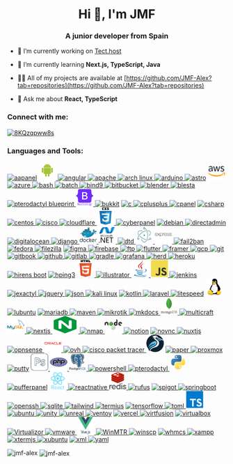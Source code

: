 <h1 align="center">Hi 👋, I'm JMF</h1>
<h3 align="center">A junior developer from Spain</h3>

- 🔭 I’m currently working on [Tect.host](https://tect.host)

- 🌱 I’m currently learning **Next.js, TypeScript, Java**

- 👨‍💻 All of my projects are available at [https://github.com/JMF-Alex?tab=repositories](https://github.com/JMF-Alex?tab=repositories)

- 💬 Ask me about **React, TypeScript**

<h3 align="left">Connect with me:</h3>
<p align="left">
<a href="https://discord.gg/8KQzqpww8s" target="blank"><img align="center" src="https://raw.githubusercontent.com/rahuldkjain/github-profile-readme-generator/master/src/images/icons/Social/discord.svg" alt="8KQzqpww8s" height="30" width="40" /></a>
</p>

<h3 align="left">Languages and Tools:</h3>
<p align="left">
    <a href="https://www.aapanel.com/" target="_blank" rel="noreferrer"><img src="https://upload.wikimedia.org/wikipedia/commons/a/ad/AaPanel_Logo.png" alt="aapanel" width="40" height="40"/></a>
    <a href="https://developer.android.com" target="_blank" rel="noreferrer"> <img src="https://raw.githubusercontent.com/devicons/devicon/master/icons/android/android-original-wordmark.svg" alt="android" width="40" height="40" /> </a>
    <a href="https://angular.io" target="_blank" rel="noreferrer"> <img src="https://angular.io/assets/images/logos/angular/angular.svg" alt="angular" width="40" height="40" /> </a>
    <a href="https://httpd.apache.org/" target="_blank" rel="noreferrer"> <img src="https://upload.wikimedia.org/wikipedia/commons/thumb/1/10/Apache_HTTP_server_logo_%282019-present%29.svg/480px-Apache_HTTP_server_logo_%282019-present%29.svg.png" alt="apache" width="100" height="40" /> </a>
    <a href="https://archlinux.org/" target="_blank" rel="noreferrer"> <img src="https://upload.wikimedia.org/wikipedia/commons/1/13/Arch_Linux_%22Crystal%22_icon.svg" alt="arch linux" width="40" height="40" /> </a>
    <a href="https://www.arduino.cc/" target="_blank" rel="noreferrer"> <img src="https://cdn.worldvectorlogo.com/logos/arduino-1.svg" alt="arduino" width="40" height="40" /> </a>
    <a href="https://astro.build/" target="_blank" rel="noreferrer"><img src="https://astro.build/assets/press/astro-logo-dark.svg" alt="astro" width="80" height="40"/></a>
    <a href="https://aws.amazon.com" target="_blank" rel="noreferrer"> <img src="https://raw.githubusercontent.com/devicons/devicon/master/icons/amazonwebservices/amazonwebservices-original-wordmark.svg" alt="aws" width="40" height="40" /> </a>
    <a href="https://azure.microsoft.com/en-in/" target="_blank" rel="noreferrer"> <img src="https://www.vectorlogo.zone/logos/microsoft_azure/microsoft_azure-icon.svg" alt="azure" width="40" height="40" /> </a>
    <a href="https://www.gnu.org/software/bash/" target="_blank" rel="noreferrer"> <img src="https://www.vectorlogo.zone/logos/gnu_bash/gnu_bash-icon.svg" alt="bash" width="40" height="40" /> </a>
    <a href="https://learn.microsoft.com/en-us/windows-server/administration/windows-commands/windows-commands" target="_blank" rel="noreferrer"> <img src="https://cdn-icons-png.flaticon.com/512/28/28788.png" alt="batch" width="40" height="40" /> </a>
    <a href="https://www.isc.org/bind/" target="_blank" rel="noreferrer"> <img src="https://www.isc.org/images/Bind_9_ISC_Blue_320x320.png" alt="bind9" width="60" height="40" /> </a>
    <a href="https://bitbucket.org/" target="_blank" rel="noreferrer"> <img src="https://upload.wikimedia.org/wikipedia/commons/0/0e/Bitbucket-blue-logomark-only.svg" alt="bitbucket" width="40" height="40" /> </a>
    <a href="https://www.blender.org/" target="_blank" rel="noreferrer"> <img src="https://download.blender.org/branding/community/blender_community_badge_white.svg" alt="blender" width="40" height="40" /> </a>
    <a href="https://www.blesta.com/" target="_blank" rel="noreferrer"> <img src="https://www.blesta.com/img/blesta/branding/blesta-logo-color.svg" alt="blesta" width="80" height="40" /> </a>
    <a href="https://github.com/pterodactyl/blueprint" target="_blank" rel="noreferrer"> <img src="https://pterodactylmarket.com/images/users/8658.webp" alt="pterodactyl blueprint" width="40" height="40" /> </a>
    <a href="https://getbootstrap.com" target="_blank" rel="noreferrer"> <img src="https://raw.githubusercontent.com/devicons/devicon/master/icons/bootstrap/bootstrap-plain-wordmark.svg" alt="bootstrap" width="40" height="40" /> </a>
    <a href="https://bukkit.org/" target="_blank" rel="noreferrer"><img src="https://i.imgur.com/igYbvzR.png" alt="bukkit" width="40" height="40"/></a>
    <a href="https://en.wikipedia.org/wiki/C_(programming_language)" target="_blank" rel="noreferrer"> <img src="https://upload.wikimedia.org/wikipedia/commons/1/18/C_Programming_Language.svg" alt="c" width="40" height="40" /> </a>
    <a href="https://isocpp.org/" target="_blank" rel="noreferrer"> <img src="https://upload.wikimedia.org/wikipedia/commons/1/18/ISO_C%2B%2B_Logo.svg" alt="cplusplus" width="40" height="40" /> </a>
    <a href="https://cpanel.net/" target="_blank" rel="noreferrer"><img src="https://upload.wikimedia.org/wikipedia/commons/c/c2/CPanel_logo.svg" alt="cpanel" width="80" height="40"/></a>
    <a href="https://learn.microsoft.com/dotnet/csharp/" target="_blank" rel="noreferrer"> <img src="https://upload.wikimedia.org/wikipedia/commons/b/bd/Logo_C_sharp.svg" alt="csharp" width="40" height="40" /> </a>
    <a href="https://www.centos.org/" target="_blank" rel="noreferrer"> <img src="https://upload.wikimedia.org/wikipedia/commons/b/bf/Centos-logo-light.svg" alt="centos" width="80" height="40" /> </a>
    <a href="https://www.cisco.com/" target="_blank" rel="noreferrer"> <img src="https://www.vectorlogo.zone/logos/cisco/cisco-ar21.svg" alt="cisco" width="80" height="40" /> </a>
    <a href="https://www.cloudflare.com/" target="_blank" rel="noreferrer"> <img src="https://www.vectorlogo.zone/logos/cloudflare/cloudflare-icon.svg" alt="cloudflare" width="40" height="40" /> </a>
    <a href="https://www.w3schools.com/css/" target="_blank" rel="noreferrer"> <img src="https://raw.githubusercontent.com/devicons/devicon/master/icons/css3/css3-original-wordmark.svg" alt="css3" width="40" height="40" /> </a>
    <a href="https://cyberpanel.net/" target="_blank" rel="noreferrer"><img src="https://cyberpanel.net/wp-content/uploads/2024/01/logo.svg" alt="cyberpanel" width="80" height="40"/></a>
    <a href="https://www.debian.org/" target="_blank" rel="noreferrer"> <img src="https://upload.wikimedia.org/wikipedia/commons/4/4a/Debian-OpenLogo.svg" alt="debian" width="40" height="40" /> </a>
    <a href="https://www.directadmin.com/" target="_blank" rel="noreferrer"><img src="https://www.directadmin.com/img/logo/logo_directadmin.svg" alt="directadmin" width="80" height="40"/></a>
    <a href="https://www.digitalocean.com/" target="_blank" rel="noreferrer"> <img src="https://upload.wikimedia.org/wikipedia/commons/f/ff/DigitalOcean_logo.svg" alt="digitalocean" width="40" height="40" /> </a>
    <a href="https://www.djangoproject.com/" target="_blank" rel="noreferrer"> <img src="https://cdn.worldvectorlogo.com/logos/django.svg" alt="django" width="40" height="40" /> </a>
    <a href="https://www.docker.com/" target="_blank" rel="noreferrer"> <img src="https://raw.githubusercontent.com/devicons/devicon/master/icons/docker/docker-original-wordmark.svg" alt="docker" width="40" height="40" /> </a>
    <a href="https://dotnet.microsoft.com/" target="_blank" rel="noreferrer"> <img src="https://raw.githubusercontent.com/devicons/devicon/master/icons/dot-net/dot-net-original-wordmark.svg" alt="dotnet" width="40" height="40" /> </a>
    <a href="https://www.w3.org/TR/xml/#sec-prolog-dtd" target="_blank" rel="noreferrer"> <img src="https://www.svgrepo.com/show/173230/dtd-file-format-symbol.svg" alt="dtd" width="40" height="40" /> </a>
    <a href="https://www.electronjs.org" target="_blank" rel="noreferrer"> <img src="https://raw.githubusercontent.com/devicons/devicon/master/icons/electron/electron-original.svg" alt="electron" width="40" height="40" /> </a>
    <a href="https://expressjs.com" target="_blank" rel="noreferrer"> <img src="https://raw.githubusercontent.com/devicons/devicon/master/icons/express/express-original-wordmark.svg" alt="express" width="40" height="40" /> </a>
    <a href="https://www.fail2ban.org/" target="_blank" rel="noreferrer"> <img src="https://upload.wikimedia.org/wikipedia/commons/d/db/Fail2ban_logo.png" alt="fail2ban" width="40" height="40" /> </a>
    <a href="https://fedoraproject.org/" target="_blank" rel="noreferrer"> <img src="https://upload.wikimedia.org/wikipedia/commons/3/3f/Fedora_logo.svg" alt="fedora" width="40" height="40" /> </a>
    <a href="https://filezilla-project.org/" target="_blank" rel="noreferrer"><img src="https://upload.wikimedia.org/wikipedia/commons/0/01/FileZilla_logo.svg" alt="filezilla" width="40" height="40"/></a>
    <a href="https://www.figma.com/" target="_blank" rel="noreferrer"> <img src="https://www.vectorlogo.zone/logos/figma/figma-icon.svg" alt="figma" width="40" height="40" /> </a>
    <a href="https://firebase.google.com/" target="_blank" rel="noreferrer"> <img src="https://www.vectorlogo.zone/logos/firebase/firebase-icon.svg" alt="firebase" width="40" height="40" /> </a>
    <a href="https://en.wikipedia.org/wiki/File_Transfer_Protocol" target="_blank" rel="noreferrer"> <img src="https://www.svgrepo.com/show/49250/ftp-upload.svg" alt="ftp" width="40" height="40" /> </a>
    <a href="https://flutter.dev" target="_blank" rel="noreferrer"> <img src="https://www.vectorlogo.zone/logos/flutterio/flutterio-icon.svg" alt="flutter" width="40" height="40" /> </a>
    <a href="https://www.framer.com/" target="_blank" rel="noreferrer"> <img src="https://www.vectorlogo.zone/logos/framer/framer-icon.svg" alt="framer" width="40" height="40" /> </a>
    <a href="https://cloud.google.com" target="_blank" rel="noreferrer"> <img src="https://www.vectorlogo.zone/logos/google_cloud/google_cloud-icon.svg" alt="gcp" width="40" height="40" /> </a>
    <a href="https://git-scm.com/" target="_blank" rel="noreferrer"> <img src="https://www.vectorlogo.zone/logos/git-scm/git-scm-icon.svg" alt="git" width="40" height="40" /> </a>
    <a href="https://www.gitbook.com/" target="_blank" rel="noreferrer"> <img src="https://images.icon-icons.com/2699/PNG/512/gitbook_logo_icon_169117.png" alt="gitbook" width="80" height="40" /> </a>
    <a href="https://github.com/" target="_blank" rel="noreferrer"> <img src="https://upload.wikimedia.org/wikipedia/commons/9/91/Octicons-mark-github.svg" alt="github" width="40" height="40" /> </a>
    <a href="https://about.gitlab.com/" target="_blank" rel="noreferrer"> <img src="https://upload.wikimedia.org/wikipedia/commons/e/e1/GitLab_logo.svg" alt="gitlab" width="80" height="40" /> </a>
    <a href="https://gradle.org/" target="_blank" rel="noreferrer"> <img src="https://upload.wikimedia.org/wikipedia/commons/thumb/6/6b/Gradle_logo.svg/2560px-Gradle_logo.svg.png" alt="gradle" width="80" height="40" /> </a>
    <a href="https://grafana.com" target="_blank" rel="noreferrer"> <img src="https://www.vectorlogo.zone/logos/grafana/grafana-icon.svg" alt="grafana" width="40" height="40" /> </a>
    <a href="https://herd.laravel.com/" target="_blank" rel="noreferrer"> <img src="https://packagestore.com/wp-content/uploads/2023/08/441591FB5443EE7E094E2DB45C045594.png" alt="herd" width="40" height="40" /> </a>
    <a href="https://heroku.com" target="_blank" rel="noreferrer"> <img src="https://www.vectorlogo.zone/logos/heroku/heroku-icon.svg" alt="heroku" width="40" height="40" /> </a>
    <a href="https://www.hirensbootcd.org/" target="_blank" rel="noreferrer"><img src="https://www.hirensbootcd.org/favicon.ico" alt="hirens boot" width="40" height="40"/></a>
    <a href="https://tools.kali.org/information-gathering/hping3" target="_blank" rel="noreferrer"><img src="https://www.kali.org/tools/hping3/images/hping3-logo.svg" alt="hping3" width="40" height="40"/></a>
    <a href="https://www.w3.org/html/" target="_blank" rel="noreferrer"> <img src="https://raw.githubusercontent.com/devicons/devicon/master/icons/html5/html5-original-wordmark.svg" alt="html5" width="40" height="40" /> </a>
    <a href="https://www.adobe.com/in/products/illustrator.html" target="_blank" rel="noreferrer"> <img src="https://www.vectorlogo.zone/logos/adobe_illustrator/adobe_illustrator-icon.svg" alt="illustrator" width="40" height="40" /> </a>
    <a href="https://www.java.com" target="_blank" rel="noreferrer"> <img src="https://raw.githubusercontent.com/devicons/devicon/master/icons/java/java-original.svg" alt="java" width="40" height="40" /> </a>
    <a href="https://developer.mozilla.org/en-US/docs/Web/JavaScript" target="_blank" rel="noreferrer"> <img src="https://raw.githubusercontent.com/devicons/devicon/master/icons/javascript/javascript-original.svg" alt="javascript" width="40" height="40" /> </a>
    <a href="https://www.jenkins.io" target="_blank" rel="noreferrer"> <img src="https://www.vectorlogo.zone/logos/jenkins/jenkins-icon.svg" alt="jenkins" width="40" height="40" /> </a>
    <a href="https://jexactyl.com/" target="_blank" rel="noreferrer"> <img src="https://www.jexactyl.com/_nuxt/img/logo.8b07b51.jpg" alt="jexactyl" width="40" height="40" /> </a>
    <a href="https://jquery.com/" target="_blank" rel="noreferrer"> <img src="https://cdn.iconscout.com/icon/free/png-256/free-jquery-icon-svg-download-png-1175155.png" alt="jquery" width="40" height="40" /> </a>
    <a href="https://www.json.org/json-en.html" target="_blank" rel="noreferrer"> <img src="https://cdn-icons-png.flaticon.com/512/136/136525.png" alt="json" width="40" height="40" /> </a>
    <a href="https://www.kali.org/" target="_blank" rel="noreferrer"><img src="https://upload.wikimedia.org/wikipedia/commons/2/2b/Kali-dragon-icon.svg" alt="kali linux" width="40" height="40"/></a>
    <a href="https://kotlinlang.org" target="_blank" rel="noreferrer"> <img src="https://www.vectorlogo.zone/logos/kotlinlang/kotlinlang-icon.svg" alt="kotlin" width="40" height="40" /> </a>
    <a href="https://laravel.com/" target="_blank" rel="noreferrer"> <img src="https://upload.wikimedia.org/wikipedia/commons/9/9a/Laravel.svg" alt="laravel" width="40" height="40" /> </a>
    <a href="https://www.litespeedtech.com/" target="_blank" rel="noreferrer"><img src="https://www.litespeedtech.com/images/logos/litespeed/litespeed-logo-square.svg" alt="litespeed" width="40" height="40"/></a>
    <a href="https://www.linux.org/" target="_blank" rel="noreferrer"> <img src="https://raw.githubusercontent.com/devicons/devicon/master/icons/linux/linux-original.svg" alt="linux" width="40" height="40" /> </a>
    <a href="https://lubuntu.me/" target="_blank" rel="noreferrer"><img src="https://upload.wikimedia.org/wikipedia/commons/3/3a/Lubuntu_logo_only.svg" alt="lubuntu" width="40" height="40"/></a>
    <a href="https://mariadb.org/" target="_blank" rel="noreferrer"> <img src="https://www.vectorlogo.zone/logos/mariadb/mariadb-icon.svg" alt="mariadb" width="40" height="40" /> </a>
    <a href="https://maven.apache.org/" target="_blank" rel="noreferrer"> <img src="https://upload.wikimedia.org/wikipedia/commons/thumb/5/52/Apache_Maven_logo.svg/640px-Apache_Maven_logo.svg.png" alt="maven" width="80" height="40" /> </a>
    <a href="https://mikrotik.com/" target="_blank" rel="noreferrer"> <img src="https://upload.wikimedia.org/wikipedia/commons/3/37/MikroTik_logo.svg" alt="mikrotik" width="80" height="40" /> </a>
    <a href="https://www.mkdocs.org/" target="_blank" rel="noreferrer"> <img src="https://upload.wikimedia.org/wikipedia/commons/d/dd/MkDocs_Logo.png" alt="mkdocs" width="40" height="40" /> </a>
    <a href="https://www.mongodb.com/" target="_blank" rel="noreferrer"> <img src="https://raw.githubusercontent.com/devicons/devicon/master/icons/mongodb/mongodb-original-wordmark.svg" alt="mongodb" width="40" height="40" /> </a>
    <a href="https://www.multicraft.org/" target="_blank" rel="noreferrer"> <img src="https://www.multicraft.org/img/multicraft.png" alt="multicraft" width="40" height="40" /> </a>
    <a href="https://www.mysql.com/" target="_blank" rel="noreferrer"> <img src="https://raw.githubusercontent.com/devicons/devicon/master/icons/mysql/mysql-original-wordmark.svg" alt="mysql" width="40" height="40" /> </a>
    <a href="https://nextjs.org/" target="_blank" rel="noreferrer"> <img src="https://cdn.worldvectorlogo.com/logos/nextjs-2.svg" alt="nextjs" width="40" height="40" /> </a>
    <a href="https://www.nginx.com" target="_blank" rel="noreferrer"> <img src="https://raw.githubusercontent.com/devicons/devicon/master/icons/nginx/nginx-original.svg" alt="nginx" width="60" height="40" /> </a>
    <a href="https://nmap.org/" target="_blank" rel="noreferrer"> <img src="https://nmap.org/images/sitelogo-nmap.svg" alt="nmap" width="40" height="40" /> </a>
    <a href="https://nodejs.org" target="_blank" rel="noreferrer"> <img src="https://raw.githubusercontent.com/devicons/devicon/master/icons/nodejs/nodejs-original-wordmark.svg" alt="nodejs" width="40" height="40" /> </a>
    <a href="https://www.notion.so/" target="_blank" rel="noreferrer"><img src="https://upload.wikimedia.org/wikipedia/commons/e/e9/Notion-logo.svg" alt="notion" width="40" height="40"/></a>
    <a href="https://novnc.com/info.html" target="_blank" rel="noreferrer"> <img src="https://avatars.githubusercontent.com/u/24572588?v=4" alt="novnc" width="40" height="40" /> </a>
    <a href="https://nuxtjs.org/" target="_blank" rel="noreferrer"> <img src="https://www.vectorlogo.zone/logos/nuxtjs/nuxtjs-icon.svg" alt="nuxtjs" width="40" height="40" /> </a>
    <a href="https://opnsense.org/" target="_blank" rel="noreferrer"> <img src="https://upload.wikimedia.org/wikipedia/commons/c/c3/Opnsense-logo.svg" alt="opnsense" width="80" height="40" /> </a>
    <a href="https://www.oracle.com/" target="_blank" rel="noreferrer"> <img src="https://raw.githubusercontent.com/devicons/devicon/master/icons/oracle/oracle-original.svg" alt="oracle" width="40" height="40" /> </a>
    <a href="https://www.ovh.com/" target="_blank" rel="noreferrer"> <img src="https://upload.wikimedia.org/wikipedia/commons/4/45/Logo_OVH.svg" alt="ovh" width="100" height="40" /> </a>
    <a href="https://www.netacad.com/courses/packet-tracer" target="_blank" rel="noreferrer"> <img src="https://hurbad.com/wp-content/uploads/2021/12/Cisco-Packet-Tracer.png" alt="cisco packet tracer" height="40" /> </a>
    <a href="https://blog.getpelican.com/" target="_blank" rel="noreferrer"><img src="https://raw.githubusercontent.com/pelican-dev/panel/main/public/pelican.svg" alt="pelican" width="40" height="40"/></a>
    <a href="https://papermc.io/" target="_blank" rel="noreferrer"> <img src="https://assets.papermc.io/brand/papermc_logo.256.png" alt="paper" width="40" height="40" /> </a>
    <a href="https://www.proxmox.com/" target="_blank" rel="noreferrer"> <img src="https://upload.wikimedia.org/wikipedia/commons/4/4b/Cib-proxmox_%28CoreUI_Icons_v1.0.0%29.svg" alt="proxmox" width="40" height="40" /> </a>
    <a href="https://www.putty.org/" target="_blank" rel="noreferrer"><img src="https://upload.wikimedia.org/wikipedia/commons/e/e7/PuTTY_Icon.svg" alt="putty" width="40" height="40"/></a>
    <a href="https://www.photoshop.com/en" target="_blank" rel="noreferrer"> <img src="https://raw.githubusercontent.com/devicons/devicon/master/icons/photoshop/photoshop-line.svg" alt="photoshop" width="40" height="40" /> </a>
    <a href="https://www.php.net" target="_blank" rel="noreferrer"> <img src="https://raw.githubusercontent.com/devicons/devicon/master/icons/php/php-original.svg" alt="php" width="40" height="40" /> </a>
    <a href="https://www.postgresql.org" target="_blank" rel="noreferrer"> <img src="https://raw.githubusercontent.com/devicons/devicon/master/icons/postgresql/postgresql-original-wordmark.svg" alt="postgresql" width="40" height="40" /> </a>
    <a href="https://learn.microsoft.com/en-us/powershell/" target="_blank" rel="noreferrer"> <img src="https://gist.githubusercontent.com/Xainey/d5bde7d01dcbac51ac951810e94313aa/raw/6c858c46726541b48ddaaebab29c41c07a196394/PowerShell.svg" alt="powershell" width="40" height="40" /> </a>
    <a href="https://pterodactyl.io/" target="_blank" rel="noreferrer"> <img src="https://upload.wikimedia.org/wikipedia/commons/0/02/Pterodactyl_logo_transparent.png" alt="pterodactyl" width="100" height="40" /> </a>
    <a href="https://www.python.org" target="_blank" rel="noreferrer"> <img src="https://raw.githubusercontent.com/devicons/devicon/master/icons/python/python-original.svg" alt="python" width="40" height="40" /> </a>
    <a href="https://www.pufferpanel.com/" target="_blank" rel="noreferrer"><img src="https://pufferpanel.com/logo.png" alt="pufferpanel" width="80" height="40"/></a>
    <a href="https://reactjs.org/" target="_blank" rel="noreferrer"> <img src="https://raw.githubusercontent.com/devicons/devicon/master/icons/react/react-original-wordmark.svg" alt="react" width="40" height="40" /> </a>
    <a href="https://reactnative.dev/" target="_blank" rel="noreferrer"> <img src="https://reactnative.dev/img/header_logo.svg" alt="reactnative" width="40" height="40" /> </a>
    <a href="https://redis.io" target="_blank" rel="noreferrer"> <img src="https://raw.githubusercontent.com/devicons/devicon/master/icons/redis/redis-original-wordmark.svg" alt="redis" width="40" height="40" /> </a>
    <a href="https://rufus.ie/" target="_blank" rel="noreferrer"><img src="https://upload.wikimedia.org/wikipedia/commons/d/de/Rufus-logo.png" alt="rufus" width="40" height="40"/></a>
    <a href="https://www.spigotmc.org/" target="_blank" rel="noreferrer"> <img src="https://proxy.spigotmc.org/a8fa5c49b64fdfc435cc3837163e21fbcc282084/687474703a2f2f692e696d6775722e636f6d2f4a6b594d4b58362e706e67" alt="spigot" width="40" height="40" /> </a>
    <a href="https://spring.io/projects/spring-boot" target="_blank" rel="noreferrer"> <img src="https://upload.wikimedia.org/wikipedia/commons/7/79/Spring_Boot.svg" alt="springboot" width="40" height="40" /> </a>
    <a href="https://www.openssh.com/" target="_blank" rel="noreferrer"> <img src="https://upload.wikimedia.org/wikipedia/commons/0/00/Unofficial_SSH_Logo.svg" alt="openssh" width="40" height="40" /> </a>
    <a href="https://www.sqlite.org/" target="_blank" rel="noreferrer"> <img src="https://www.vectorlogo.zone/logos/sqlite/sqlite-icon.svg" alt="sqlite" width="40" height="40" /> </a>
    <a href="https://tailwindcss.com/" target="_blank" rel="noreferrer"> <img src="https://www.vectorlogo.zone/logos/tailwindcss/tailwindcss-icon.svg" alt="tailwind" width="40" height="40" /> </a>
    <a href="https://www.termius.com/" target="_blank" rel="noreferrer"><img src="https://www.svgrepo.com/show/504947/termius.svg" alt="termius" width="40" height="40"/></a>
    <a href="https://www.tensorflow.org" target="_blank" rel="noreferrer"> <img src="https://www.vectorlogo.zone/logos/tensorflow/tensorflow-icon.svg" alt="tensorflow" width="40" height="40" /> </a>
    <a href="https://toml.io/en/" target="_blank" rel="noreferrer"> <img src="https://upload.wikimedia.org/wikipedia/commons/c/c1/TOML_Logo.svg" alt="toml" width="40" height="40" /> </a>
    <a href="https://www.typescriptlang.org/" target="_blank" rel="noreferrer"> <img src="https://raw.githubusercontent.com/devicons/devicon/master/icons/typescript/typescript-original.svg" alt="typescript" width="40" height="40" /> </a>
    <a href="https://ubuntu.com/" target="_blank" rel="noreferrer"> <img src="https://upload.wikimedia.org/wikipedia/commons/9/9e/UbuntuCoF.svg" alt="ubuntu" width="40" height="40" /> </a>
    <a href="https://unity.com/" target="_blank" rel="noreferrer"> <img src="https://www.vectorlogo.zone/logos/unity3d/unity3d-icon.svg" alt="unity" width="40" height="40" /> </a>
    <a href="https://unrealengine.com/" target="_blank" rel="noreferrer"> <img src="https://raw.githubusercontent.com/kenangundogan/fontisto/036b7eca71aab1bef8e6a0518f7329f13ed62f6b/icons/svg/brand/unreal-engine.svg" alt="unreal" width="40" height="40" /> </a>
    <a href="https://www.ventoy.net/" target="_blank" rel="noreferrer"><img src="https://www.alvinbella.org/media/images/app/ventoy.svg" alt="ventoy" width="40" height="40"/></a>
    <a href="https://vercel.com/" target="_blank" rel="noreferrer"> <img src="https://www.vectorlogo.zone/logos/vercel/vercel-icon.svg" alt="vercel" width="40" height="40" /> </a>
    <a href="https://virtfusion.com/" target="_blank" rel="noreferrer"><img src="https://virtfusion.com/wp-content/uploads/2022/03/logo_color.svg" alt="virtfusion" width="80" height="40"/></a>
    <a href="https://www.virtualbox.org/" target="_blank" rel="noreferrer"> <img src="https://upload.wikimedia.org/wikipedia/commons/f/ff/VirtualBox_2024_Logo.svg" alt="virtualbox" width="40" height="40" /> </a>
    <a href="https://www.virtualizor.com/" target="_blank" rel="noreferrer"> <img src="https://sharedlicense.co.uk/wp-content/uploads/2025/10/virtualizor-1.png" alt="Virtualizor" width="100" height="40" /> </a>
    <a href="https://www.vmware.com/" target="_blank" rel="noreferrer"> <img src="https://upload.wikimedia.org/wikipedia/commons/9/9a/Vmware.svg" alt="vmware" width="80" height="40" /> </a>
    <a href="https://vuejs.org/" target="_blank" rel="noreferrer"> <img src="https://raw.githubusercontent.com/devicons/devicon/master/icons/vuejs/vuejs-original-wordmark.svg" alt="vuejs" width="40" height="40" /> </a>
    <a href="https://vuepress.vuejs.org/" target="_blank" rel="noreferrer"> </a>
    <a href="https://winmtr.net/" target="_blank" rel="noreferrer"> <img src="https://winmtr.net/logo-winmtr.png" alt="WinMTR" width="80" height="40" /> </a>
    <a href="https://winscp.net/" target="_blank" rel="noreferrer"><img src="https://upload.wikimedia.org/wikipedia/commons/d/de/WinSCP_Logo.png" alt="winscp" width="40" height="40"/></a>
    <a href="https://www.whmcs.com/" target="_blank" rel="noreferrer"> <img src="https://www.whmcs.com/images/logo/whmcs-logo.png" alt="whmcs" width="100" height="40" /> </a>
    <a href="https://www.apachefriends.org/index.html" target="_blank" rel="noreferrer"> <img src="https://upload.wikimedia.org/wikipedia/commons/thumb/0/03/Xampp_logo.svg/2560px-Xampp_logo.svg.png" alt="xampp" width="80" height="40" /> </a>
    <a href="https://xtermjs.org/" target="_blank" rel="noreferrer"> <img src="https://avatars.githubusercontent.com/u/11927490?v=4" alt="xtermjs" width="40" height="40" /> </a>
    <a href="https://xubuntu.org/" target="_blank" rel="noreferrer"><img src="https://static.xubuntu.org/xubuntu_brand/Logo/SVG/icon.svg" alt="xubuntu" width="40" height="40"/></a>
    <a href="https://www.w3.org/XML/" target="_blank" rel="noreferrer"> <img src="https://upload.wikimedia.org/wikipedia/commons/9/9d/Xml_logo.svg" alt="xml" width="80" height="40" /> </a>
    <a href="https://yaml.org/" target="_blank" rel="noreferrer"> <img src="https://upload.wikimedia.org/wikipedia/commons/5/5a/Official_YAML_Logo.svg" alt="yaml" width="40" height="40" /> </a>
</p>

<p><img align="left" src="https://github-readme-stats.vercel.app/api/top-langs?username=jmf-alex&show_icons=true&locale=en&layout=compact&langs_count=8&cache_seconds=1800&v=7" alt="jmf-alex" /></p>

<p>&nbsp;<img align="center" src="https://github-readme-stats.vercel.app/api?username=jmf-alex&show_icons=true&locale=en" alt="jmf-alex" /></p>
